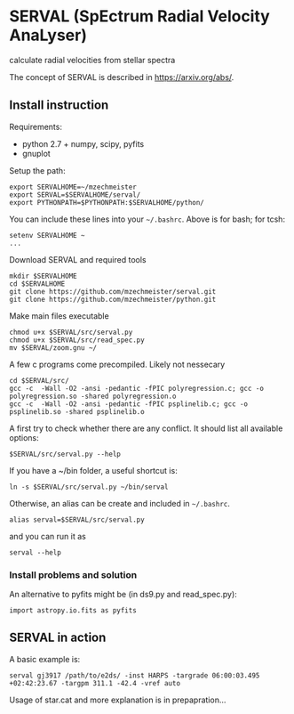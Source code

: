 # SERVAL (SpEctrum Radial Velocity AnaLyser)
calculate radial velocities from stellar spectra

The concept of SERVAL is described in https://arxiv.org/abs/.

## Install instruction

Requirements:
- python 2.7 + numpy, scipy, pyfits
- gnuplot

Setup the path:
```
export SERVALHOME=~/mzechmeister
export SERVAL=$SERVALHOME/serval/
export PYTHONPATH=$PYTHONPATH:$SERVALHOME/python/
```
You can include these lines into your `~/.bashrc`.
Above is for bash; for tcsh:
```
setenv SERVALHOME ~
...
```

Download SERVAL and required tools
```
mkdir $SERVALHOME
cd $SERVALHOME
git clone https://github.com/mzechmeister/serval.git
git clone https://github.com/mzechmeister/python.git
```

Make main files executable
```
chmod u+x $SERVAL/src/serval.py
chmod u+x $SERVAL/src/read_spec.py
mv $SERVAL/zoom.gnu ~/
```

A few c programs come precompiled. Likely not nessecary
```
cd $SERVAL/src/
gcc -c  -Wall -O2 -ansi -pedantic -fPIC polyregression.c; gcc -o polyregression.so -shared polyregression.o
gcc -c  -Wall -O2 -ansi -pedantic -fPIC psplinelib.c; gcc -o psplinelib.so -shared psplinelib.o
```

A first try to check whether there are any conflict. It should list all available options:
```
$SERVAL/src/serval.py --help
```

If you have a ~/bin folder, a useful shortcut is:
```
ln -s $SERVAL/src/serval.py ~/bin/serval
```
Otherwise, an alias can be create and included in `~/.bashrc`.
```
alias serval=$SERVAL/src/serval.py
```
and you can run it as
```
serval --help
```

### Install problems and solution

An alternative to pyfits might be (in ds9.py and read_spec.py):
```
import astropy.io.fits as pyfits
```

## SERVAL in action

A basic example is:
```
serval gj3917 /path/to/e2ds/ -inst HARPS -targrade 06:00:03.495 +02:42:23.67 -targpm 311.1 -42.4 -vref auto
```
Usage of star.cat and more explanation is in prepapration...
